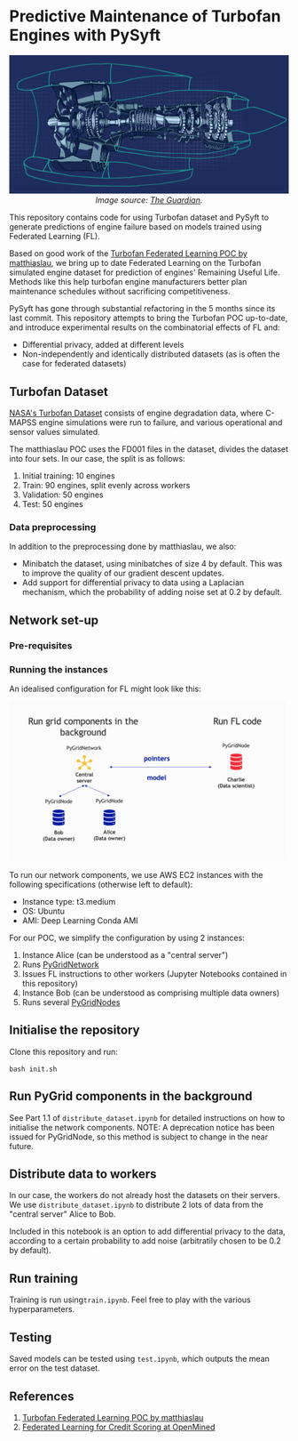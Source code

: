 # Predictive Maintenance of Turbofan Engines with PySyft

<p align="center">
<img src="images/turbofan.png" alt="Graphic of a turbofan engine. Source: The Guardian." width="700">
  <br /><em>Image source: <a href="https://www.theguardian.com/preparing-for-9-billion/ng-interactive/2017/sep/27/reinventing-jet-engine-airplanes-technology-turbofan-engine">The Guardian</a>.</em>
</p>

This repository contains code for using Turbofan dataset and PySyft to generate predictions of engine failure based on models trained using Federated Learning (FL).

Based on good work of the [Turbofan Federated Learning POC by matthiaslau](https://github.com/matthiaslau/Turbofan-Federated-Learning-POC), we bring up to date Federated Learning on the Turbofan simulated engine dataset for prediction of engines' Remaining Useful Life. Methods like this help turbofan engine manufacturers better plan maintenance schedules without sacrificing competitiveness.

PySyft has gone through substantial refactoring in the 5 months since its last commit. This repository attempts to bring the Turbofan POC up-to-date, and introduce experimental results on the combinatorial effects of FL and: 

* Differential privacy, added at different levels
* Non-independently and identically distributed datasets (as is often the case for federated datasets)

## Turbofan Dataset

[NASA's Turbofan Dataset](https://data.nasa.gov/dataset/Turbofan-engine-degradation-simulation-data-set/vrks-gjie) consists of engine degradation data, where C-MAPSS engine simulations were run to failure, and various operational and sensor values simulated.

The matthiaslau POC uses the FD001 files in the dataset, divides the dataset into four sets. In our case, the split is as follows:

1. Initial training: 10 engines
1. Train: 90 engines, split evenly across workers
1. Validation: 50 engines
1. Test: 50 engines

### Data preprocessing

In addition to the preprocessing done by matthiaslau, we also:

* Minibatch the dataset, using minibatches of size 4 by default. This was to improve the quality of our gradient descent updates.
* Add support for differential privacy to data using a Laplacian mechanism, which the probability of adding noise set at 0.2 by default.

## Network set-up

### Pre-requisites

### Running the instances

An idealised configuration for FL might look like this:

<img src="/images/network.png" alt="Idealised schematic of FL network components." width="500">

To run our network components, we use AWS EC2 instances with the following specifications (otherwise left to default):
* Instance type: t3.medium
* OS: Ubuntu
* AMI: Deep Learning Conda AMI 

For our POC, we simplify the configuration by using 2 instances:

1. Instance Alice (can be understood as a "central server")
  1. Runs [PyGridNetwork](https://github.com/OpenMined/PyGridNetwork)
  1. Issues FL instructions to other workers (Jupyter Notebooks contained in this repository)
1. Instance Bob (can be understood as comprising multiple data owners)
  1. Runs several [PyGridNodes](https://github.com/OpenMined/PyGridNode)
  
## Initialise the repository

Clone this repository and run:
```
bash init.sh
```

## Run PyGrid components in the background

See Part 1.1 of `distribute_dataset.ipynb` for detailed instructions on how to initialise the network components. NOTE: A deprecation notice has been issued for PyGridNode, so this method is subject to change in the near future.

## Distribute data to workers

In our case, the workers do not already host the datasets on their servers. We use `distribute_dataset.ipynb` to distribute 2 lots of data from the "central server" Alice to Bob.

Included in this notebook is an option to add differential privacy to the data, according to a certain probability to add noise (arbitratily chosen to be 0.2 by default).

## Run training

Training is run using`train.ipynb`. Feel free to play with the various hyperparameters.

## Testing

Saved models can be tested using `test.ipynb`, which outputs the mean error on the test dataset.

## References
1. [Turbofan Federated Learning POC by matthiaslau](https://github.com/matthiaslau/Turbofan-Federated-Learning-POC)
1. [Federated Learning for Credit Scoring at OpenMined](https://blog.openmined.org/federated-credit-scoring/)
